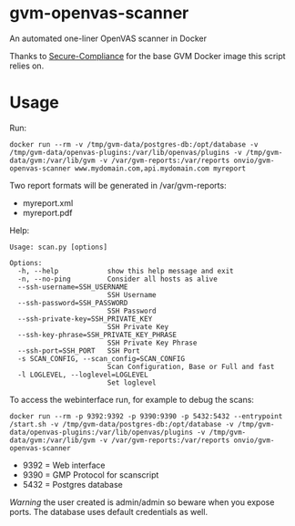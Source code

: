 # gvm-openvas-scanner
An automated one-liner OpenVAS scanner in Docker

Thanks to [Secure-Compliance](https://github.com/Secure-Compliance-Solutions-LLC/GVM-Docker/) for the base GVM Docker image this script relies on.

# Usage
Run:

```docker run --rm -v /tmp/gvm-data/postgres-db:/opt/database -v /tmp/gvm-data/openvas-plugins:/var/lib/openvas/plugins -v /tmp/gvm-data/gvm:/var/lib/gvm -v /var/gvm-reports:/var/reports onvio/gvm-openvas-scanner www.mydomain.com,api.mydomain.com myreport```

Two report formats will be generated in /var/gvm-reports:
* myreport.xml
* myreport.pdf

Help:
```
Usage: scan.py [options]

Options:
  -h, --help            show this help message and exit
  -n, --no-ping         Consider all hosts as alive
  --ssh-username=SSH_USERNAME
                        SSH Username
  --ssh-password=SSH_PASSWORD
                        SSH Password
  --ssh-private-key=SSH_PRIVATE_KEY
                        SSH Private Key
  --ssh-key-phrase=SSH_PRIVATE_KEY_PHRASE
                        SSH Private Key Phrase
  --ssh-port=SSH_PORT   SSH Port
  -s SCAN_CONFIG, --scan_config=SCAN_CONFIG
                        Scan Configuration, Base or Full and fast
  -l LOGLEVEL, --loglevel=LOGLEVEL
                        Set loglevel
```

To access the webinterface run, for example to debug the scans:

```docker run --rm -p 9392:9392 -p 9390:9390 -p 5432:5432 --entrypoint /start.sh -v /tmp/gvm-data/postgres-db:/opt/database -v /tmp/gvm-data/openvas-plugins:/var/lib/openvas/plugins -v /tmp/gvm-data/gvm:/var/lib/gvm -v /var/gvm-reports:/var/reports onvio/gvm-openvas-scanner```
* 9392 = Web interface
* 9390 = GMP Protocol for scanscript
* 5432 = Postgres database

*Warning* the user created is admin/admin so beware when you expose ports. The database uses default credentials as well.
